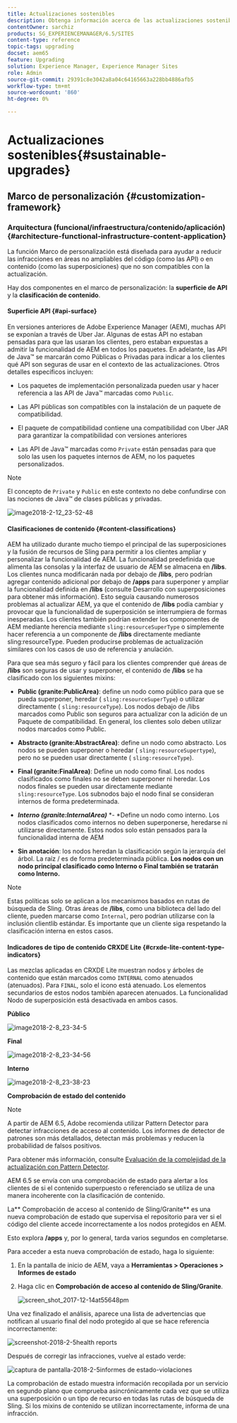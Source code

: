 ```yaml
---
title: Actualizaciones sostenibles
description: Obtenga información acerca de las actualizaciones sostenibles en Adobe Experience Manager 6.4.
contentOwner: sarchiz
products: SG_EXPERIENCEMANAGER/6.5/SITES
content-type: reference
topic-tags: upgrading
docset: aem65
feature: Upgrading
solution: Experience Manager, Experience Manager Sites
role: Admin
source-git-commit: 29391c8e3042a8a04c64165663a228bb4886afb5
workflow-type: tm+mt
source-wordcount: '860'
ht-degree: 0%

---
```


# Actualizaciones sostenibles{#sustainable-upgrades}

## Marco de personalización {#customization-framework}

### Arquitectura (funcional/infraestructura/contenido/aplicación)  {#architecture-functional-infrastructure-content-application}

La función Marco de personalización está diseñada para ayudar a reducir las infracciones en áreas no ampliables del código (como las API) o en contenido (como las superposiciones) que no son compatibles con la actualización.

Hay dos componentes en el marco de personalización: la **superficie de API** y la **clasificación de contenido**.

#### Superficie API {#api-surface}

En versiones anteriores de Adobe Experience Manager (AEM), muchas API se exponían a través de Uber Jar. Algunas de estas API no estaban pensadas para que las usaran los clientes, pero estaban expuestas a admitir la funcionalidad de AEM en todos los paquetes. En adelante, las API de Java™ se marcarán como Públicas o Privadas para indicar a los clientes qué API son seguras de usar en el contexto de las actualizaciones. Otros detalles específicos incluyen:

* Los paquetes de implementación personalizada pueden usar y hacer referencia a las API de Java™ marcadas como `Public`.

* Las API públicas son compatibles con la instalación de un paquete de compatibilidad.
* El paquete de compatibilidad contiene una compatibilidad con Uber JAR para garantizar la compatibilidad con versiones anteriores
* Las API de Java™ marcadas como `Private` están pensadas para que solo las usen los paquetes internos de AEM, no los paquetes personalizados.

>[!NOTE]
>
>El concepto de `Private` y `Public` en este contexto no debe confundirse con las nociones de Java™ de clases públicas y privadas.

![image2018-2-12_23-52-48](assets/image2018-2-12_23-52-48.png)

#### Clasificaciones de contenido {#content-classifications}

AEM ha utilizado durante mucho tiempo el principal de las superposiciones y la fusión de recursos de Sling para permitir a los clientes ampliar y personalizar la funcionalidad de AEM. La funcionalidad predefinida que alimenta las consolas y la interfaz de usuario de AEM se almacena en **/libs**. Los clientes nunca modificarán nada por debajo de **/libs**, pero podrían agregar contenido adicional por debajo de **/apps** para superponer y ampliar la funcionalidad definida en **/libs** (consulte Desarrollo con superposiciones para obtener más información). Esto seguía causando numerosos problemas al actualizar AEM, ya que el contenido de **/libs** podía cambiar y provocar que la funcionalidad de superposición se interrumpiera de formas inesperadas. Los clientes también podrían extender los componentes de AEM mediante herencia mediante `sling:resourceSuperType` o simplemente hacer referencia a un componente de **/libs** directamente mediante sling:resourceType. Pueden producirse problemas de actualización similares con los casos de uso de referencia y anulación.

Para que sea más seguro y fácil para los clientes comprender qué áreas de **/libs** son seguras de usar y superponer, el contenido de **/libs** se ha clasificado con los siguientes mixins:

* **Public (granite:PublicArea)**: define un nodo como público para que se pueda superponer, heredar ( `sling:resourceSuperType`) o utilizar directamente ( `sling:resourceType`). Los nodos debajo de /libs marcados como Public son seguros para actualizar con la adición de un Paquete de compatibilidad. En general, los clientes solo deben utilizar nodos marcados como Public.

* **Abstracto (granite:AbstractArea)**: define un nodo como abstracto. Los nodos se pueden superponer o heredar ( `sling:resourceSupertype`), pero no se pueden usar directamente ( `sling:resourceType`).

* **Final (granite:FinalArea)**: Define un nodo como final. Los nodos clasificados como finales no se deben superponer ni heredar. Los nodos finales se pueden usar directamente mediante `sling:resourceType`. Los subnodos bajo el nodo final se consideran internos de forma predeterminada.

* ***Interno (granite:InternalArea)*** *- *Define un nodo como interno. Los nodos clasificados como internos no deben superponerse, heredarse ni utilizarse directamente. Estos nodos solo están pensados para la funcionalidad interna de AEM

* **Sin anotación**: los nodos heredan la clasificación según la jerarquía del árbol. La raíz / es de forma predeterminada pública. **Los nodos con un nodo principal clasificado como Interno o Final también se tratarán como Interno.**

>[!NOTE]
>
>Estas políticas solo se aplican a los mecanismos basados en rutas de búsqueda de Sling. Otras áreas de **/libs**, como una biblioteca del lado del cliente, pueden marcarse como `Internal`, pero podrían utilizarse con la inclusión clientlib estándar. Es importante que un cliente siga respetando la clasificación interna en estos casos.

#### Indicadores de tipo de contenido CRXDE Lite {#crxde-lite-content-type-indicators}

Las mezclas aplicadas en CRXDE Lite muestran nodos y árboles de contenido que están marcados como `INTERNAL` como atenuados (atenuados). Para `FINAL`, solo el icono está atenuado. Los elementos secundarios de estos nodos también aparecen atenuados. La funcionalidad Nodo de superposición está desactivada en ambos casos.

**Público**

![image2018-2-8_23-34-5](assets/image2018-2-8_23-34-5.png)

**Final**

![image2018-2-8_23-34-56](assets/image2018-2-8_23-34-56.png)

**Interno**

![image2018-2-8_23-38-23](assets/image2018-2-8_23-38-23.png)

**Comprobación de estado del contenido**

>[!NOTE]
>
>A partir de AEM 6.5, Adobe recomienda utilizar Pattern Detector para detectar infracciones de acceso al contenido. Los informes de detector de patrones son más detallados, detectan más problemas y reducen la probabilidad de falsos positivos.
>
>Para obtener más información, consulte [Evaluación de la complejidad de la actualización con Pattern Detector](/help/sites-deploying/pattern-detector.md).

AEM 6.5 se envía con una comprobación de estado para alertar a los clientes de si el contenido superpuesto o referenciado se utiliza de una manera incoherente con la clasificación de contenido.

La** Comprobación de acceso al contenido de Sling/Granite** es una nueva comprobación de estado que supervisa el repositorio para ver si el código del cliente accede incorrectamente a los nodos protegidos en AEM.

Esto explora **/apps** y, por lo general, tarda varios segundos en completarse.

Para acceder a esta nueva comprobación de estado, haga lo siguiente:

1. En la pantalla de inicio de AEM, vaya a **Herramientas > Operaciones > Informes de estado**
1. Haga clic en **Comprobación de acceso al contenido de Sling/Granite**.

   ![screen_shot_2017-12-14at55648pm](assets/screen_shot_2017-12-14at55648pm.png)

Una vez finalizado el análisis, aparece una lista de advertencias que notifican al usuario final del nodo protegido al que se hace referencia incorrectamente:

![screenshot-2018-2-5health reports](assets/screenshot-2018-2-5healthreports.png)

Después de corregir las infracciones, vuelve al estado verde:

![captura de pantalla-2018-2-5informes de estado-violaciones](assets/screenshot-2018-2-5healthreports-violations.png)

La comprobación de estado muestra información recopilada por un servicio en segundo plano que comprueba asincrónicamente cada vez que se utiliza una superposición o un tipo de recurso en todas las rutas de búsqueda de Sling. Si los mixins de contenido se utilizan incorrectamente, informa de una infracción.
